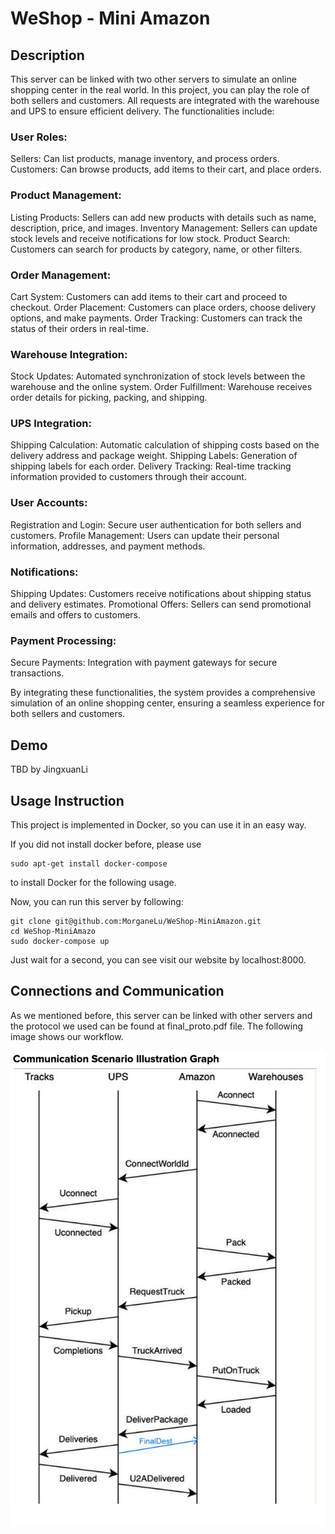 # WeShop - Mini Amazon

## Description

This server can be linked with two other servers to simulate an online shopping center in the real world. In this project, you can play the role of both sellers and customers. All requests are integrated with the warehouse and UPS to ensure efficient delivery. The functionalities include:

### User Roles:

Sellers: Can list products, manage inventory, and process orders.
Customers: Can browse products, add items to their cart, and place orders.

### Product Management:

Listing Products: Sellers can add new products with details such as name, description, price, and images.
Inventory Management: Sellers can update stock levels and receive notifications for low stock.
Product Search: Customers can search for products by category, name, or other filters.

### Order Management:

Cart System: Customers can add items to their cart and proceed to checkout.
Order Placement: Customers can place orders, choose delivery options, and make payments.
Order Tracking: Customers can track the status of their orders in real-time.

### Warehouse Integration:

Stock Updates: Automated synchronization of stock levels between the warehouse and the online system.
Order Fulfillment: Warehouse receives order details for picking, packing, and shipping.

### UPS Integration:

Shipping Calculation: Automatic calculation of shipping costs based on the delivery address and package weight.
Shipping Labels: Generation of shipping labels for each order.
Delivery Tracking: Real-time tracking information provided to customers through their account.

### User Accounts:

Registration and Login: Secure user authentication for both sellers and customers.
Profile Management: Users can update their personal information, addresses, and payment methods.

### Notifications:

Shipping Updates: Customers receive notifications about shipping status and delivery estimates.
Promotional Offers: Sellers can send promotional emails and offers to customers.

### Payment Processing:

Secure Payments: Integration with payment gateways for secure transactions.

By integrating these functionalities, the system provides a comprehensive simulation of an online shopping center, ensuring a seamless experience for both sellers and customers.

## Demo

TBD by JingxuanLi

## Usage Instruction

This project is implemented in Docker, so you can use it in an easy way. 

If you did not install docker before, please use 
```
sudo apt-get install docker-compose
```
to install Docker for the following usage.

Now, you can run this server by following:

```
git clone git@github.com:MorganeLu/WeShop-MiniAmazon.git
cd WeShop-MiniAmazo
sudo docker-compose up
```

Just wait for a second, you can see visit our website by localhost:8000.

## Connections and Communication

As we mentioned before, this server can be linked with other servers and the protocol we used can be found at final_proto.pdf file. The following image shows our workflow.

<img src=".\src\workflow.png">  